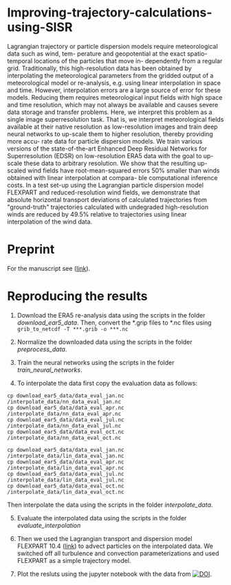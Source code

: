 # Improving-trajectory-calculations-using-SISR

Lagrangian trajectory or particle dispersion models require meteorological data such as wind, tem-
perature and geopotential at the exact spatio-temporal locations of the particles that move in-
dependently from a regular grid. Traditionally, this high-resolution data has been obtained by
interpolating the meteorological parameters from the gridded output of a meteorological model or
re-analysis, e.g. using linear interpolation in space and time. However, interpolation errors are a
large source of error for these models. Reducing them requires meteorological input fields with high
space and time resolution, which may not always be available and causes severe data storage and
transfer problems. Here, we interpret this problem as a single image superresolution task. That
is, we interpret meteorological fields available at their native resolution as low-resolution images
and train deep neural networks to up-scale them to higher resolution, thereby providing more accu-
rate data for particle dispersion models. We train various versions of the state-of-the-art Enhanced
Deep Residual Networks for Superresolution (EDSR) on low-resolution ERA5 data with the goal to
up-scale these data to arbitrary resolution. We show that the resulting up-scaled wind fields have
root-mean-squared errors 50% smaller than winds obtained with linear interpolation at compara-
ble computational inference costs. In a test set-up using the Lagrangian particle dispersion model
FLEXPART and reduced-resolution wind fields, we demonstrate that absolute horizontal transport
deviations of calculated trajectories from "ground-truth" trajectories calculated with undegraded
high-resolution winds are reduced by 49.5% relative to trajectories using linear interpolation of the
wind data.


# Preprint

For the manuscript see ([link](https://egusphere.copernicus.org/preprints/2022/egusphere-2022-441/)).

# Reproducing the results

1. Download the ERA5 re-analysis data using the scripts in the folder *download_ear5_data*. Then, convert the *.grip files to *.nc files using ``` grib_to_netcdf -T ***.grib -o ***.nc ```

2. Normalize the downloaded data using the scripts in the folder *preprocess_data*.

3. Train the neural networks using the scripts in the folder *train_neural_networks*.

4. To interpolate the data first copy the evaluation data as follows:
```
cp download_ear5_data/data_eval_jan.nc /interpolate_data/nn_data_eval_jan.nc
cp download_ear5_data/data_eval_apr.nc /interpolate_data/nn_data_eval_apr.nc
cp download_ear5_data/data_eval_jul.nc /interpolate_data/nn_data_eval_jul.nc
cp download_ear5_data/data_eval_oct.nc /interpolate_data/nn_data_eval_oct.nc

cp download_ear5_data/data_eval_jan.nc /interpolate_data/lin_data_eval_jan.nc
cp download_ear5_data/data_eval_apr.nc /interpolate_data/lin_data_eval_apr.nc
cp download_ear5_data/data_eval_jul.nc /interpolate_data/lin_data_eval_jul.nc
cp download_ear5_data/data_eval_oct.nc /interpolate_data/lin_data_eval_oct.nc
```
Then interpolate the data using the scripts in the folder *interpolate_data*.

5. Evaluate the interpolated data using the scripts in the folder *evaluate_interpolation*

6. Then we used the Lagrangian transport and dispersion model FLEXPART 10.4 ([link](https://www.flexpart.eu/)) to advect particles on the interpolated data. We switched off all turbulence and convection parameterizations and used FLEXPART as a simple trajectory model.

7. Plot the resluts using the jupyter notebook with the data from [![DOI](https://zenodo.org/badge/DOI/10.5281/zenodo.6628749.svg)](https://doi.org/10.5281/zenodo.6628749).
